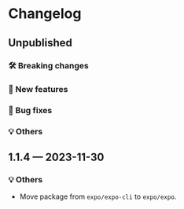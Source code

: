 # Changelog

## Unpublished

### 🛠 Breaking changes

### 🎉 New features

### 🐛 Bug fixes

### 💡 Others

## 1.1.4 — 2023-11-30

### 💡 Others

- Move package from `expo/expo-cli` to `expo/expo`.
